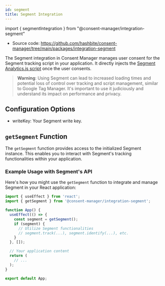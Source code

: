 ```yaml
---
id: segment
title: Segment Integration
---
```


import { segmentIntegration } from "@consent-manager/integration-segment"

- Source code: https://github.com/hashbite/consent-manager/tree/main/packages/integration-segment

The Segment integration in Consent Manager manages user consent for the Segment tracking script in your application. It directly injects the [Segment Analytics.js script](https://segment.com/docs/connections/sources/catalog/libraries/website/javascript/) once the user consents.

> **Warning**: Using Segment can lead to increased loading times and potential loss of control over tracking and script management, similar to Google Tag Manager. It's important to use it judiciously and understand its impact on performance and privacy.

<IntegrationProfile integration={segmentIntegration({})} />

## Configuration Options

* writeKey: Your Segment write key.

## `getSegment` Function

The `getSegment` function provides access to the initialized Segment instance. This enables you to interact with Segment's tracking functionalities within your application.

### Example Usage with Segment's API

Here's how you might use the `getSegment` function to integrate and manage Segment in your React application:

```javascript
import { useEffect } from 'react';
import { getSegment } from '@consent-manager/integration-segment';

function App() {
  useEffect(() => {
    const segment = getSegment();
    if (segment) {
      // Utilize Segment functionalities
      // segment.track(...), segment.identify(...), etc.
    }
  }, []);

  // Your application content
  return (
    // ...
  );
}

export default App;
```